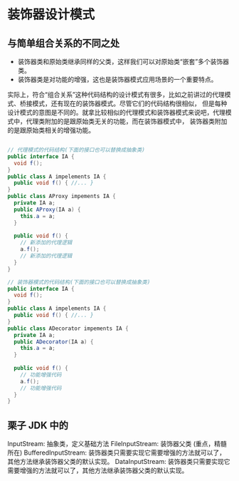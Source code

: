 # 装饰器设计模式
## 与简单组合关系的不同之处
- 装饰器类和原始类继承同样的父类，这样我们可以对原始类“嵌套”多个装饰器类。
- 装饰器类是对功能的增强，这也是装饰器模式应用场景的一个重要特点。

实际上，符合“组合关系”这种代码结构的设计模式有很多，比如之前讲过的代理模式、桥接模式，还有现在的装饰器模式。尽管它们的代码结构很相似，
但是每种设计模式的意图是不同的。就拿比较相似的代理模式和装饰器模式来说吧，代理模式中，代理类附加的是跟原始类无关的功能，而在装饰器模式中，
装饰器类附加的是跟原始类相关的增强功能。
```java

// 代理模式的代码结构(下面的接口也可以替换成抽象类)
public interface IA {
  void f();
}
public class A impelements IA {
  public void f() { //... }
}
public class AProxy impements IA {
  private IA a;
  public AProxy(IA a) {
    this.a = a;
  }
  
  public void f() {
    // 新添加的代理逻辑
    a.f();
    // 新添加的代理逻辑
  }
}

// 装饰器模式的代码结构(下面的接口也可以替换成抽象类)
public interface IA {
  void f();
}
public class A impelements IA {
  public void f() { //... }
}
public class ADecorator impements IA {
  private IA a;
  public ADecorator(IA a) {
    this.a = a;
  }
  
  public void f() {
    // 功能增强代码
    a.f();
    // 功能增强代码
  }
}
```


## 栗子 JDK 中的  
InputStream: 抽象类，定义基础方法
  FileInputStream: 装饰器父类 (重点，精髓所在)
    BufferedInputStream:  装饰器类只需要实现它需要增强的方法就可以了，其他方法继承装饰器父类的默认实现。
    DataInputStream: 装饰器类只需要实现它需要增强的方法就可以了，其他方法继承装饰器父类的默认实现。
    